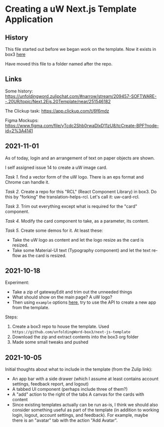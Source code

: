 # Creating a uW Next.js Template Application

## History

This file started out before we began work on the template. Now it exists in box3 [here](https://github.com/unfoldingWord-box3/next-js-template)

Have moved this file to a folder named after the repo.

## Links

Some history:
https://unfoldingword.zulipchat.com/#narrow/stream/209457-SOFTWARE--.20UR/topic/Next.2Ejs.20Template/near/251546182

The Clickup task: 
https://app.clickup.com/t/6f6mdz

Figma Mockups:
https://www.figma.com/file/yTcdc2Shb0rwaDlxD11zU8/tcCreate-BPF?node-id=2%3A4141

## 2021-11-01

As of today, login and an arrangement of text on paper objects are shown.

I self assigned issue 14 to create a uW image card.

*Task 1.* find a vector form of the uW logo. There is an eps format and Chrome can handle it.

*Task 2.* Create a repo for this "RCL" (React Component Library) in box3. Do this by "forking" the translation-helps-rcl. Let's call it: uw-card-rcl.

*Task 3.* Trim out everything except what is required for the "card" component.

*Task 4.* Modify the card component to take, as a parameter, its content.

*Task 5.* Create some demos for it. At least these:
- Take the uW logo as content and let the logo resize as the card is resized.
- Take some Material-UI text (Typography component) and let the text re-flow as the card is resized.




## 2021-10-18

Experiment: 
- Take a zip of gatewayEdit and trim out the unneeded things
- What should show on the main page? A uW logo?
- Then using `example` options [here](https://nextjs.org/docs/api-reference/create-next-app#options), try to use the API to create a new app from the template.

Steps: 
1. Create a box3 repo to house the template. Used `https://github.com/unfoldingWord-box3/next-js-template`
2. Download the zip and extract contents into the box3 org folder
3. Made some small tweaks and pushed

## 2021-10-05

Initial thoughts about what to include in the template (from the Zulip link):
- An app bar with a side drawer (which I assume at least contains account settings, feedback report, and logout) 
- A tabbed UI component (perhaps include three of them?) 
- A "add" action to the right of the tabs A canvas for the cards with content 
- Since existing templates actually can be run as-is, I think we should also consider something useful as part of the template (in addition to working login, logout, account settings, and feedback). For example, maybe there is an "avatar" tab with the action "Add Avatar".

